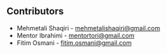 ## Contributors

* Mehmetali Shaqiri - mehmetalishaqiri@gmail.com
* Mentor Ibrahimi - mentortori@gmail.com
* Fitim Osmani - fitim.osmani@gmail.com